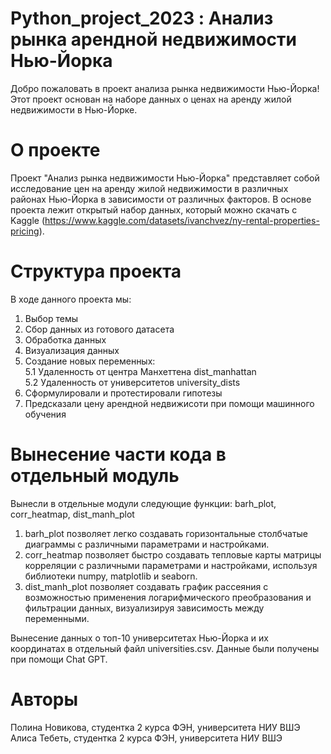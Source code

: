 # Python_project_2023 : Анализ рынка арендной недвижимости Нью-Йорка

Добро пожаловать в проект анализа рынка недвижимости Нью-Йорка! Этот проект основан на наборе данных о ценах на аренду жилой недвижимости в Нью-Йорке. 

# О проекте
Проект "Анализ рынка недвижимости Нью-Йорка" представляет собой исследование цен на аренду жилой недвижимости в различных районах Нью-Йорка в зависимости от различных факторов. В основе проекта лежит открытый набор данных, который можно скачать с Kaggle (https://www.kaggle.com/datasets/ivanchvez/ny-rental-properties-pricing).

# Структура проекта
В ходе данного проекта мы:  
1. Выбор темы  
2. Сбор данных из готового датасета   
3. Обработка данных  
4. Визуализация данных  
5. Создание новых переменных:  
  5.1 Удаленность от центра Манхеттена dist_manhattan  
  5.2 Удаленность от университетов university_dists  
7. Сформулировали и протестировали гипотезы  
8. Предсказали цену арендной недвижисоти при помощи машинного обучения  

# Вынесение части кода в отдельный модуль
Вынесли в отдельные модули следующие функции: barh_plot, corr_heatmap, dist_manh_plot
1. barh_plot позволяет легко создавать горизонтальные столбчатые диаграммы с различными параметрами и настройками.
2. corr_heatmap позволяет быстро создавать тепловые карты матрицы корреляции с различными параметрами и настройками, используя библиотеки numpy, matplotlib и seaborn.
3. dist_manh_plot позволяет создавать график рассеяния с возможностью применения логарифмического преобразования и фильтрации данных, визуализируя зависимость между переменными.  

Вынесение данных о топ-10 университетах Нью-Йорка и их координатах в отдельный файл universities.csv. Данные были получены при помощи Chat GPT. 

# Авторы
Полина Новикова, студентка 2 курса ФЭН, университета НИУ ВШЭ  
Алиса Тебеть, студентка 2 курса ФЭН, университета НИУ ВШЭ
